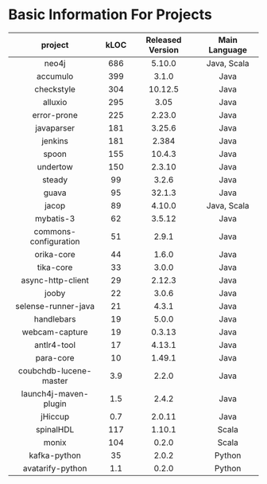# Basic Information For Projects
|         project        | kLOC | Released Version | Main Language |
|:----------------------:|:----:|:----------------:|:-------------:|
|          neo4j         |  686 |      5.10.0      |  Java, Scala  |
|        accumulo        |  399 |       3.1.0      |      Java     |
|       checkstyle       |  304 |      10.12.5     |      Java     |
|         alluxio        |  295 |       3.05       |      Java     |
|       error-prone      |  225 |      2.23.0      |      Java     |
|       javaparser       |  181 |      3.25.6      |      Java     |
|         jenkins        |  181 |       2.384      |      Java     |
|          spoon         |  155 |      10.4.3      |      Java     |
|        undertow        |  150 |      2.3.10      |      Java     |
|         steady         |  99  |       3.2.6      |      Java     |
|          guava         |  95  |      32.1.3      |      Java     |
|          jacop         |  89  |      4.10.0      |  Java, Scala  |
|        mybatis-3       |  62  |      3.5.12      |      Java     |
|  commons-configuration |  51  |       2.9.1      |      Java     |
|       orika-core       |  44  |       1.6.0      |      Java     |
|        tika-core       |  33  |       3.0.0      |      Java     |
|    async-http-client   |  29  |      2.12.3      |      Java     |
|          jooby         |  22  |       3.0.6      |      Java     |
|   selense-runner-java  |  21  |       4.3.1      |      Java     |
|       handlebars       |  19  |       5.0.0      |      Java     |
|     webcam-capture     |  19  |      0.3.13      |      Java     |
|       antlr4-tool      |  17  |      4.13.1      |      Java     |
|        para-core       |  10  |      1.49.1      |      Java     |
| coubchdb-lucene-master |  3.9 |       2.2.0      |      Java     |
|  launch4j-maven-plugin |  1.5 |       2.4.2      |      Java     |
|         jHiccup        |  0.7 |      2.0.11      |      Java     |
|        spinalHDL       |  117 |      1.10.1      |     Scala     |
|          monix         |  104 |       0.2.0      |     Scala     |
|      kafka-python      |  35  |       2.0.2      |     Python    |
|    avatarify-python    |  1.1 |       0.2.0      |     Python    |
